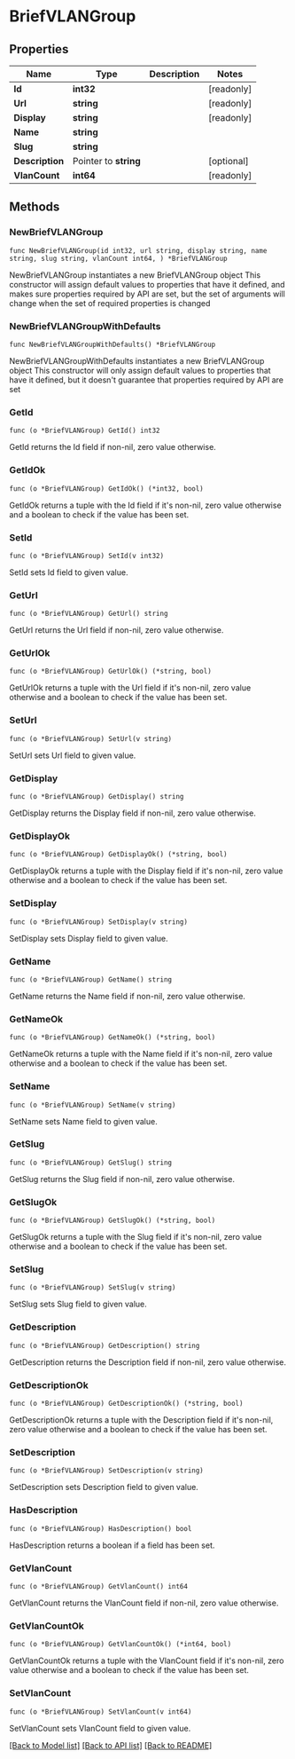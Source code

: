 # BriefVLANGroup

## Properties

Name | Type | Description | Notes
------------ | ------------- | ------------- | -------------
**Id** | **int32** |  | [readonly] 
**Url** | **string** |  | [readonly] 
**Display** | **string** |  | [readonly] 
**Name** | **string** |  | 
**Slug** | **string** |  | 
**Description** | Pointer to **string** |  | [optional] 
**VlanCount** | **int64** |  | [readonly] 

## Methods

### NewBriefVLANGroup

`func NewBriefVLANGroup(id int32, url string, display string, name string, slug string, vlanCount int64, ) *BriefVLANGroup`

NewBriefVLANGroup instantiates a new BriefVLANGroup object
This constructor will assign default values to properties that have it defined,
and makes sure properties required by API are set, but the set of arguments
will change when the set of required properties is changed

### NewBriefVLANGroupWithDefaults

`func NewBriefVLANGroupWithDefaults() *BriefVLANGroup`

NewBriefVLANGroupWithDefaults instantiates a new BriefVLANGroup object
This constructor will only assign default values to properties that have it defined,
but it doesn't guarantee that properties required by API are set

### GetId

`func (o *BriefVLANGroup) GetId() int32`

GetId returns the Id field if non-nil, zero value otherwise.

### GetIdOk

`func (o *BriefVLANGroup) GetIdOk() (*int32, bool)`

GetIdOk returns a tuple with the Id field if it's non-nil, zero value otherwise
and a boolean to check if the value has been set.

### SetId

`func (o *BriefVLANGroup) SetId(v int32)`

SetId sets Id field to given value.


### GetUrl

`func (o *BriefVLANGroup) GetUrl() string`

GetUrl returns the Url field if non-nil, zero value otherwise.

### GetUrlOk

`func (o *BriefVLANGroup) GetUrlOk() (*string, bool)`

GetUrlOk returns a tuple with the Url field if it's non-nil, zero value otherwise
and a boolean to check if the value has been set.

### SetUrl

`func (o *BriefVLANGroup) SetUrl(v string)`

SetUrl sets Url field to given value.


### GetDisplay

`func (o *BriefVLANGroup) GetDisplay() string`

GetDisplay returns the Display field if non-nil, zero value otherwise.

### GetDisplayOk

`func (o *BriefVLANGroup) GetDisplayOk() (*string, bool)`

GetDisplayOk returns a tuple with the Display field if it's non-nil, zero value otherwise
and a boolean to check if the value has been set.

### SetDisplay

`func (o *BriefVLANGroup) SetDisplay(v string)`

SetDisplay sets Display field to given value.


### GetName

`func (o *BriefVLANGroup) GetName() string`

GetName returns the Name field if non-nil, zero value otherwise.

### GetNameOk

`func (o *BriefVLANGroup) GetNameOk() (*string, bool)`

GetNameOk returns a tuple with the Name field if it's non-nil, zero value otherwise
and a boolean to check if the value has been set.

### SetName

`func (o *BriefVLANGroup) SetName(v string)`

SetName sets Name field to given value.


### GetSlug

`func (o *BriefVLANGroup) GetSlug() string`

GetSlug returns the Slug field if non-nil, zero value otherwise.

### GetSlugOk

`func (o *BriefVLANGroup) GetSlugOk() (*string, bool)`

GetSlugOk returns a tuple with the Slug field if it's non-nil, zero value otherwise
and a boolean to check if the value has been set.

### SetSlug

`func (o *BriefVLANGroup) SetSlug(v string)`

SetSlug sets Slug field to given value.


### GetDescription

`func (o *BriefVLANGroup) GetDescription() string`

GetDescription returns the Description field if non-nil, zero value otherwise.

### GetDescriptionOk

`func (o *BriefVLANGroup) GetDescriptionOk() (*string, bool)`

GetDescriptionOk returns a tuple with the Description field if it's non-nil, zero value otherwise
and a boolean to check if the value has been set.

### SetDescription

`func (o *BriefVLANGroup) SetDescription(v string)`

SetDescription sets Description field to given value.

### HasDescription

`func (o *BriefVLANGroup) HasDescription() bool`

HasDescription returns a boolean if a field has been set.

### GetVlanCount

`func (o *BriefVLANGroup) GetVlanCount() int64`

GetVlanCount returns the VlanCount field if non-nil, zero value otherwise.

### GetVlanCountOk

`func (o *BriefVLANGroup) GetVlanCountOk() (*int64, bool)`

GetVlanCountOk returns a tuple with the VlanCount field if it's non-nil, zero value otherwise
and a boolean to check if the value has been set.

### SetVlanCount

`func (o *BriefVLANGroup) SetVlanCount(v int64)`

SetVlanCount sets VlanCount field to given value.



[[Back to Model list]](../README.md#documentation-for-models) [[Back to API list]](../README.md#documentation-for-api-endpoints) [[Back to README]](../README.md)


